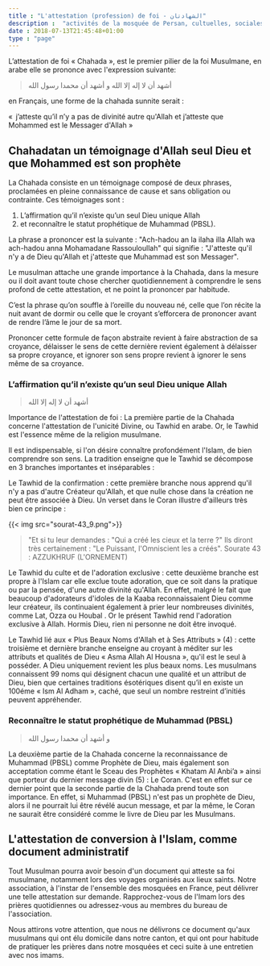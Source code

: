 ```yaml
---
title : "L'attestation (profession) de foi - الشهادتان"
description :  "activités de la mosquée de Persan, cultuelles, sociales, citoyennes et éducatifs"
date : 2018-07-13T21:45:48+01:00
type : "page"
---
```


L’attestation de foi « Chahada », est le premier pilier de la foi Musulmane,
en arabe elle se prononce avec l'expression suivante:

>أشهد أن لا إله إلا الله و
>أشهد أن محمدا رسول الله

en Français, une forme de la chahada sunnite serait :

«  j’atteste qu’il n’y a pas de divinité autre qu'Allah et j’atteste que Mohammed est le Messager d'Allah »

## Chahadatan un témoignage d'Allah seul Dieu et que Mohammed est son prophète
La Chahada consiste en un témoignage composé de deux phrases, proclamées en
pleine connaissance de cause et sans obligation ou contrainte. Ces témoignages sont :

1. L’affirmation qu’il n’existe qu’un seul Dieu unique Allah
2. et reconnaître le statut prophétique de Muhammad (PBSL).

La phrase a prononcer est la suivante : "Ach-hadou an la ilaha illa Allah wa
ach-hadou anna Mohamadane Rassouloullah" qui signifie : "J'atteste qu'il n'y a
de Dieu qu'Allah et j'atteste que Muhammad est son Messager".

Le musulman attache une grande importance à la Chahada, dans la mesure ou il
doit avant toute chose chercher quotidiennement à comprendre le sens profond de
cette attestation, et ne point la prononcer par habitude.

C’est la phrase qu’on souffle à l’oreille du nouveau né, celle que l’on récite
la nuit avant de dormir ou celle que le croyant s’efforcera de prononcer avant
de rendre l’âme le jour de sa mort.

Prononcer cette formule de façon abstraite revient à faire abstraction de sa
croyance, délaisser le sens de cette dernière revient également à délaisser sa
propre croyance, et ignorer son sens propre revient à ignorer le sens même de sa
croyance.

### L’affirmation qu’il n’existe qu’un seul Dieu unique Allah

>أشهد أن لا إله إلا الله

Importance de l'attestation de foi : La première partie de la Chahada concerne
l'attestation de l'unicité Divine, ou Tawhid en arabe. Or, le Tawhid est
l'essence même de la religion musulmane.

Il est indispensable, si l'on désire connaître profondément l'Islam, de bien
comprendre son sens. La tradition enseigne que le Tawhid se décompose en 3
branches importantes et inséparables :

Le Tawhid de la confirmation : cette première branche nous apprend qu'il n'y a
pas d'autre Créateur qu'Allah, et que nulle chose dans la création ne peut être
associée à Dieu. Un verset dans le Coran illustre d'ailleurs très bien ce
principe :

{{< img src="sourat-43_9.png">}}

>"Et si tu leur demandes : "Qui a créé les cieux et la terre ?" Ils diront très
>certainement : "Le Puissant, l'Omniscient les a créés".
>Sourate 43 : AZZUKHRUF (L'ORNEMENT)

Le Tawhid du culte et de l'adoration exclusive : cette deuxième branche est
propre à l'Islam car elle exclue toute adoration, que ce soit dans la pratique
ou par la pensée, d'une autre divinité qu'Allah. En effet, malgré le fait que
beaucoup d'adorateurs d'idoles de la Kaaba reconnaissaient Dieu comme leur
créateur, ils continuaient également à prier leur nombreuses divinités, comme
Lat, Ozza ou Houbal . Or le présent Tawhid rend l'adoration exclusive à
Allah. Hormis Dieu, rien ni personne ne doit être invoqué.

Le Tawhid lié aux « Plus Beaux Noms d'Allah et à Ses Attributs » (4) : cette
troisième et dernière branche enseigne au croyant à méditer sur les attributs et
qualités de Dieu « Asma Allah Al Housna », qu'il est le seul à posséder. A Dieu
uniquement revient les plus beaux noms. Les musulmans connaissent 99 noms qui
désignent chacun une qualité et un attribut de Dieu, bien que certaines
traditions ésotériques disent qu’il en existe un 100éme « Ism Al Adham », caché,
que seul un nombre restreint d’initiés peuvent appréhender.

### Reconnaître le statut prophétique de Muhammad (PBSL)

>و أشهد أن محمدا رسول الله

La deuxième partie de la Chahada concerne la reconnaissance de Muhammad (PBSL)
comme Prophète de Dieu, mais également son acceptation comme étant le Sceau des
Prophètes « Khatam Al Anbi’a » ainsi que porteur du dernier message divin (5) :
Le Coran. C'est en effet sur ce dernier point que la seconde partie de la
Chahada prend toute son importance. En effet, si Muhammad (PBSL) n'est pas un
prophète de Dieu, alors il ne pourrait lui être révélé aucun message, et par la
même, le Coran ne saurait être considéré comme le livre de Dieu par les
Musulmans.

## L'attestation de conversion à l'Islam, comme document administratif

Tout Musulman pourra avoir besoin d'un document qui atteste sa foi musulmane,
notamment lors des voyages organisés aux lieux saints. Notre association, à
l'instar de l'ensemble des mosquées en France, peut délivrer une telle
attestation sur demande. Rapprochez-vous de l'Imam lors des prières quotidiennes
ou adressez-vous au membres du bureau de l'association.

Nous attirons votre attention, que nous ne délivrons ce document qu'aux
musulmans qui ont élu domicile dans notre canton, et qui ont pour habitude de
pratiquer les prières dans notre mosquées et ceci suite à une entretien avec nos
imams.
